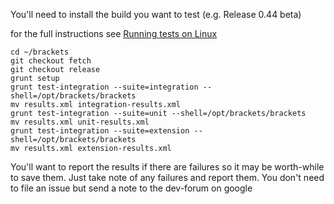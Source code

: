 You'll need to install the build you want to test (e.g. Release 0.44 beta)

for the full instructions see [Running tests on Linux](https://github.com/adobe/brackets-shell/wiki/Running-tests-on-Linux)
```text
cd ~/brackets
git checkout fetch
git checkout release
grunt setup
grunt test-integration --suite=integration --shell=/opt/brackets/brackets
mv results.xml integration-results.xml
grunt test-integration --suite=unit --shell=/opt/brackets/brackets
mv results.xml unit-results.xml
grunt test-integration --suite=extension --shell=/opt/brackets/brackets
mv results.xml extension-results.xml
```

You'll want to report the results if there are failures so it may be worth-while to save them.  Just take note of any failures and report them.  You don't need to file an issue but send a note to the dev-forum on google